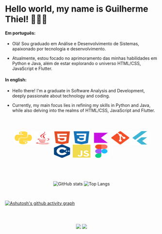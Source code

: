 # Hello world, my name is Guilherme Thiel! 🙋🏻‍♂️

#### Em português:

* Olá! Sou graduado em Análise e Desenvolvimento de Sistemas, apaixonado por tecnologia e desenvolvimento.

* Atualmente, estou focado no aprimoramento das minhas habilidades em Python e Java, além de estar explorando o universo HTML/CSS, JavaScript e Flutter. 

#### In english:

* Hello there! I'm a graduate in Software Analysis and Development, deeply passionate about technology and coding. 

* Currently, my main focus lies in refining my skills in Python and Java, while also delving into the realms of HTML/CSS, JavaScript and Flutter.

## 

<div align="center">
  <br><p align="center">
    <div style="display: inline_block" gap="10">
      <img align="center" alt="python" height="44" width="60" src="https://raw.githubusercontent.com/devicons/devicon/master/icons/python/python-plain.svg">
      <img align="center" alt="java" height="44" width="60" src="https://raw.githubusercontent.com/devicons/devicon/master/icons/java/java-plain.svg">
      <img align="center" alt="HTML" height="44" width="60" src="https://raw.githubusercontent.com/devicons/devicon/master/icons/html5/html5-plain.svg">
      <img align="center" alt="CSS" height="44" width="60" src="https://raw.githubusercontent.com/devicons/devicon/master/icons/css3/css3-plain.svg">
      <img align="center" alt="kotlin" height="44" width="60" src="https://raw.githubusercontent.com/devicons/devicon/master/icons/kotlin/kotlin-plain.svg">
      <img align="center" alt="git" height="44" width="60" src="https://raw.githubusercontent.com/devicons/devicon/master/icons/git/git-plain.svg">
      <img align="center" alt="flutter" height="44" width="60" src="https://raw.githubusercontent.com/devicons/devicon/master/icons/flutter/flutter-plain.svg">
      <img align="center" alt="cplusplus" height="44" width="60" src="https://raw.githubusercontent.com/devicons/devicon/master/icons/cplusplus/cplusplus-plain.svg">
      <img align="center" alt="javascript" height="44" width="60" src="https://raw.githubusercontent.com/devicons/devicon/master/icons/javascript/javascript-plain.svg">
<!--       <img align="center" alt="qt" height="40" width="60" src="https://raw.githubusercontent.com/devicons/devicon/master/icons/qt/qt-original.svg"> -->
      <img align="center" alt="figma" height="44" width="60" src="https://raw.githubusercontent.com/devicons/devicon/master/icons/figma/figma-original.svg">
<!--       <img align="center" alt="canva" height="40" width="60" src="https://raw.githubusercontent.com/devicons/devicon/master/icons/canva/canva-original.svg"> -->
    </div>
  <br>
</div>

##

<div align="center">
  <br><p align="centre">
    <div style="display: inline_block">
      <img src="https://github-readme-stats.vercel.app/api?username=ThielG&theme=vision-friendly-dark&show_icons=true" alt="GitHub stats" />
      <img width="318px" src="https://github-readme-stats.vercel.app/api/top-langs/?username=ThielG&theme=vision-friendly-dark&layout=donut" alt="Top Langs" />
<!--       <img src="https://github-readme-streak-stats.herokuapp.com/?user=ThielG&theme=vision-friendly-dark&show_icons=true" alt="GitHub stats" /> -->
    </div>
  </br>
</div>

##

[![Ashutosh's github activity graph](https://github-readme-activity-graph.vercel.app/graph?username=ThielG&theme=react-dark)](https://github.com/ashutosh00710/github-readme-activity-graph)

##

<div align="center">
  <p align="center">
    <br>
      <div style="display: inline-block;">
        <img src="https://github-readme-stats.vercel.app/api/pin/?username=ThielG&theme=vision-friendly-dark&repo=Biblio" />
        <img src="https://github-readme-stats.vercel.app/api/pin/?username=ThielG&theme=vision-friendly-dark&repo=Projeto_Final_Programacao_Orientada_a_Objetos_Java" />
      </div>
    <br>
  </p>
</div>
